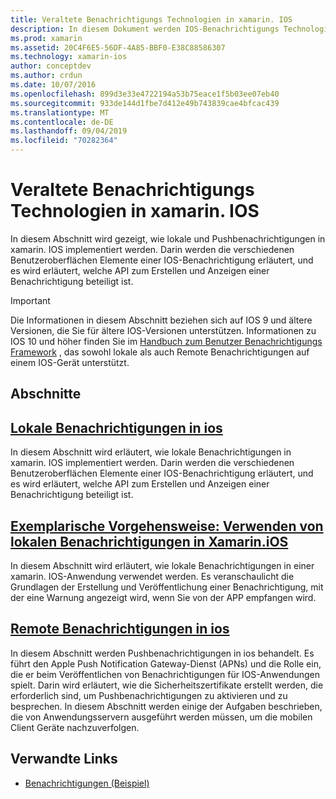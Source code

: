 ```yaml
---
title: Veraltete Benachrichtigungs Technologien in xamarin. IOS
description: In diesem Dokument werden IOS-Benachrichtigungs Technologien beschrieben, die für das in ios 10 eingeführte Framework für Benutzer Benachrichtigungen veraltet sind.
ms.prod: xamarin
ms.assetid: 20C4F6E5-56DF-4A85-BBF0-E38C88586307
ms.technology: xamarin-ios
author: conceptdev
ms.author: crdun
ms.date: 10/07/2016
ms.openlocfilehash: 899d3e33e4722194a53b75eace1f5b03ee07eb40
ms.sourcegitcommit: 933de144d1fbe7d412e49b743839cae4bfcac439
ms.translationtype: MT
ms.contentlocale: de-DE
ms.lasthandoff: 09/04/2019
ms.locfileid: "70282364"
---
```

# <a name="deprecated-notification-technologies-in-xamarinios"></a>Veraltete Benachrichtigungs Technologien in xamarin. IOS

In diesem Abschnitt wird gezeigt, wie lokale und Pushbenachrichtigungen in xamarin. IOS implementiert werden. Darin werden die verschiedenen Benutzeroberflächen Elemente einer IOS-Benachrichtigung erläutert, und es wird erläutert, welche API zum Erstellen und Anzeigen einer Benachrichtigung beteiligt ist.

> [!IMPORTANT]
> Die Informationen in diesem Abschnitt beziehen sich auf IOS 9 und ältere Versionen, die Sie für ältere IOS-Versionen unterstützen. Informationen zu IOS 10 und höher finden Sie im [Handbuch zum Benutzer Benachrichtigungs Framework](~/ios/platform/user-notifications/index.md) , das sowohl lokale als auch Remote Benachrichtigungen auf einem IOS-Gerät unterstützt.

## <a name="sections"></a>Abschnitte

<a name="Local Notifications In iOS" />

## <a name="local-notifications-in-ioslocal-notifications-in-iosmd"></a>[Lokale Benachrichtigungen in ios](local-notifications-in-ios.md)

In diesem Abschnitt wird erläutert, wie lokale Benachrichtigungen in xamarin. IOS implementiert werden. Darin werden die verschiedenen Benutzeroberflächen Elemente einer IOS-Benachrichtigung erläutert, und es wird erläutert, welche API zum Erstellen und Anzeigen einer Benachrichtigung beteiligt ist.

<a name="Local Notifications Walkthrough" />

## <a name="walkthrough---using-local-notifications-in-xamarinioslocal-notifications-in-ios-walkthroughmd"></a>[Exemplarische Vorgehensweise: Verwenden von lokalen Benachrichtigungen in Xamarin.iOS](local-notifications-in-ios-walkthrough.md)

In diesem Abschnitt wird erläutert, wie lokale Benachrichtigungen in einer xamarin. IOS-Anwendung verwendet werden. Es veranschaulicht die Grundlagen der Erstellung und Veröffentlichung einer Benachrichtigung, mit der eine Warnung angezeigt wird, wenn Sie von der APP empfangen wird.

<a name="Remote Notifications In iOS" />

## <a name="remote-notifications-in-iosremote-notifications-in-iosmd"></a>[Remote Benachrichtigungen in ios](remote-notifications-in-ios.md)

In diesem Abschnitt werden Pushbenachrichtigungen in ios behandelt. Es führt den Apple Push Notification Gateway-Dienst (APNs) und die Rolle ein, die er beim Veröffentlichen von Benachrichtigungen für IOS-Anwendungen spielt. Darin wird erläutert, wie die Sicherheitszertifikate erstellt werden, die erforderlich sind, um Pushbenachrichtigungen zu aktivieren und zu besprechen. In diesem Abschnitt werden einige der Aufgaben beschrieben, die von Anwendungsservern ausgeführt werden müssen, um die mobilen Client Geräte nachzuverfolgen.

## <a name="related-links"></a>Verwandte Links

- [Benachrichtigungen (Beispiel)](https://docs.microsoft.com/samples/xamarin/ios-samples/notifications)
